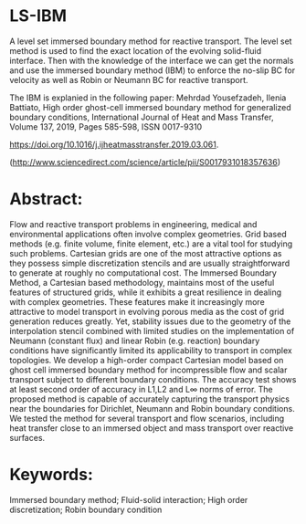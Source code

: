 # LS-IBM
A level set immersed boundary method for reactive transport. The level set method is used to find the exact location of the evolving solid-fluid interface. Then with the knowledge of the interface we can get the normals and use the immersed boundary method (IBM) to enforce the no-slip BC for velocity as well as Robin or Neumann BC for reactive transport.


The IBM is explanied in the following paper:
Mehrdad Yousefzadeh, Ilenia Battiato, High order ghost-cell immersed boundary method for generalized boundary conditions,
International Journal of Heat and Mass Transfer, Volume 137, 2019, Pages 585-598, ISSN 0017-9310

https://doi.org/10.1016/j.ijheatmasstransfer.2019.03.061.

(http://www.sciencedirect.com/science/article/pii/S0017931018357636)

# Abstract: 
Flow and reactive transport problems in engineering, medical and environmental applications often involve complex geometries. Grid based methods (e.g. finite volume, finite element, etc.) are a vital tool for studying such problems. Cartesian grids are one of the most attractive options as they possess simple discretization stencils and are usually straightforward to generate at roughly no computational cost. The Immersed Boundary Method, a Cartesian based methodology, maintains most of the useful features of structured grids, while it exhibits a great resilience in dealing with complex geometries. These features make it increasingly more attractive to model transport in evolving porous media as the cost of grid generation reduces greatly. Yet, stability issues due to the geometry of the interpolation stencil combined with limited studies on the implementation of Neumann (constant flux) and linear Robin (e.g. reaction) boundary conditions have significantly limited its applicability to transport in complex topologies. We develop a high-order compact Cartesian model based on ghost cell immersed boundary method for incompressible flow and scalar transport subject to different boundary conditions. The accuracy test shows at least second order of accuracy in L1,L2 and L∞ norms of error. The proposed method is capable of accurately capturing the transport physics near the boundaries for Dirichlet, Neumann and Robin boundary conditions. We tested the method for several transport and flow scenarios, including heat transfer close to an immersed object and mass transport over reactive surfaces.

# Keywords: 
Immersed boundary method; Fluid-solid interaction; High order discretization; Robin boundary condition
